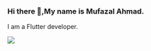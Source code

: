 ### Hi there 👋,My name is Mufazal Ahmad.
I am a Flutter developer.

![](https://raw.githubusercontent.com/MufazalAhmad/github-stats/master/generated/overview.svg#gh-light-mode-only)
